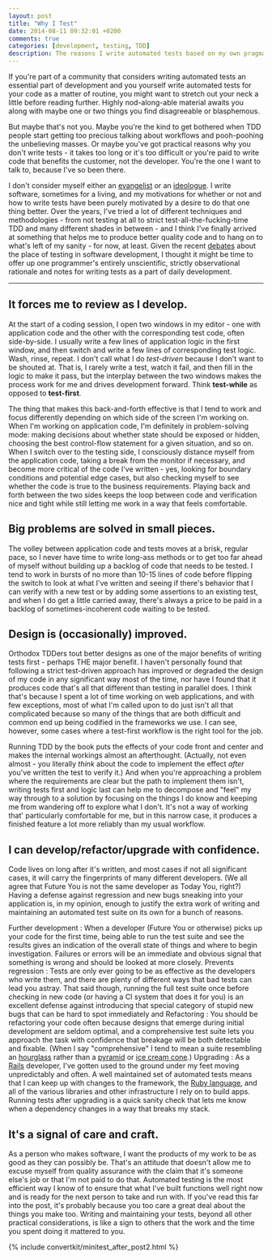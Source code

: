 ```yaml
---
layout: post
title: "Why I Test"
date: 2014-08-11 09:32:01 +0200
comments: true
categories: [development, testing, TDD]
description: The reasons I write automated tests based on my own pragmatic, evidence-based approach to writing software
---
```

If you're part of a community that considers writing automated tests an essential part of development and you yourself write automated tests for your code as a matter of routine, you might want to stretch out your neck a little before reading further.  Highly nod-along-able material awaits you along with maybe one or two things you find disagreeable or blasphemous.

But maybe that's not you.  Maybe you're the kind to get bothered when TDD people start getting too precious talking about workflows and pooh-poohing the unbelieving masses.  Or maybe you've got practical reasons why you don't write tests - it takes too long or it's too difficult or you're paid to write code that benefits the customer, not the developer.  You're the one I want to talk to, because I've so been there.

I don't consider myself either an [evangelist][1] or an [ideologue][2].  I write software, sometimes for a living, and my motivations for whether or not and how to write tests have been purely motivated by a desire to do that one thing better.  Over the years, I've tried a lot of different techniques and methodologies - from not testing at all to strict test-all-the-fucking-time TDD and many different shades in between - and I think I've finally arrived at something that helps me to produce better quality code and to hang on to what's left of my sanity - for now, at least.  Given the recent [debates][3] about the place of testing in software development, I thought it might be time to offer up one programmer's entirely unscientific, strictly observational rationale and notes for writing tests as a part of daily development.<!--more-->

***

## It forces me to review as I develop. ##

At the start of a coding session, I open two windows in my editor - one with application code and the other with the corresponding test code, often side-by-side.  I usually write a few lines of application logic in the first window, and then switch and write a few lines of corresponding test logic.  Wash, rinse, repeat.  I don't call what I do *test-driven* because I don't want to be shouted at.  That is, I rarely write a test, watch it fail, and then fill in the logic to make it pass, but the interplay between the two windows makes the process work for me and drives development forward.  Think **test-while** as opposed to **test-first**.

The thing that makes this back-and-forth effective is that I tend to work and focus differently depending on which side of the screen I'm working on.  When I'm working on application code, I'm definitely in problem-solving mode: making decisions about whether state should be exposed or hidden, choosing the best control-flow statement for a given situation, and so on.  When I switch over to the testing side, I consciously distance myself from the application code, taking a break from the monitor if necessary, and become more critical of the code I've written - yes, looking for boundary conditions and potential edge cases, but also checking myself to see whether the code is true to the business requirements.  Playing back and forth between the two sides keeps the loop between code and verification nice and tight while still letting me work in a way that feels comfortable.

## Big problems are solved in small pieces. ##

The volley between application code and tests moves at a brisk, regular pace, so I never have time to write long-ass methods or to get too far ahead of myself without building up a backlog of code that needs to be tested. I tend to work in bursts of no more than 10-15 lines of code before flipping the switch to look at what I've written and seeing if there's behavior that I can verify with a new test or by adding some assertions to an existing test, and when I do get a little carried away, there's always a price to be paid in a backlog of sometimes-incoherent code waiting to be tested.

## Design is (occasionally) improved. ##

Orthodox TDDers tout better designs as one of the major benefits of writing tests first - perhaps THE major benefit.  I haven't personally found that following a strict test-driven approach has improved or degraded the design of my code in any significant way most of the time, nor have I found that it produces code that's all that different than testing in parallel does.  I think that's because I spent a lot of time working on web applications, and with few exceptions, most of what I'm called upon to do just isn't all that complicated because so many of the things that are both difficult and common end up being codified in the frameworks we use.  I can see, however, some cases where a test-first workflow is the right tool for the job.

Running TDD by the book puts the effects of your code front and center and makes the internal workings almost an afterthought.  (Actually, not even almost - you literally *think* about the code to implement the effect *after* you've written the test to verify it.)  And when you're approaching a problem where the requirements are clear but the path to implement them isn't, writing tests first and logic last can help me to decompose and "feel" my way through to a solution by focusing on the things I do know and keeping me from wandering off to explore what I don't.  It's not a way of working that' particularly comfortable for me, but in this narrow case, it produces a finished feature a lot more reliably than my usual workflow.

## I can develop/refactor/upgrade with confidence. ##

Code lives on long after it's written, and most cases if not all significant cases, it will carry the fingerprints of many different developers.  (We all agree that Future You is not the same developer as Today You, right?)  Having a defense against regression and new bugs sneaking into your application is, in my opinion, enough to justify the extra work of writing and maintaining an automated test suite on its own for a bunch of reasons.

Further development
: When a developer (Future You or otherwise) picks up your code for the
  first time, being able to run the test suite and see the results gives an
  indication of the overall state of things and where to begin investigation.
  Failures or errors will be an immediate and obvious signal that something
  is wrong and should be looked at more closely.
Prevents regression
: Tests are only ever going to be as effective as the developers who write them,
  and there are plenty of different ways that bad tests can lead you astray.
  That said though, running the full test suite once before checking in new code
  (or having a CI system that does it for you) is an excellent defense against
  introducing that special category of stupid new bugs that can be hard to spot
  immediately and 
Refactoring
: You should be refactoring your code often because designs that emerge during
  initial development are seldom optimal, and a comprehensive test suite lets
  you approach the task with confidence that breakage will be both detectable
  and fixable.  (When I say "comprehensive" I tend to mean a suite resembling
  an [hourglass][4] rather than a [pyramid][5] or [ice cream cone][6].)
Upgrading
: As a [Rails][7] developer, I've gotten used to the ground under my feet moving
  unpredictably and often.  A well maintained set of automated tests means that
  I can keep up with changes to the framework, the [Ruby language][8], and all
  of the various libraries and other infrastructure I rely on to build apps.
  Running tests after upgrading is a quick sanity check that lets me know when
  a dependency changes in a way that breaks my stack.

## It's a signal of care and craft. ##

As a person who makes software, I want the products of my work to be as good as they can possibly be.  That's an attitude that doesn't allow me to excuse myself from quality assurance with the claim that it's someone else's job or that I'm not paid to do that.  Automated testing is the most efficient way I know of to ensure that what I've built functions well right now and is ready for the next person to take and run with.  If you've read this far into the post, it's probably because you too care a great deal about the things you make too.  Writing and maintaining your tests, beyond all other practical considerations, is like a sign to others that the work and the time you spent doing it mattered to you.

{% include convertkit/minitest_after_post2.html %}

[1]: https://en.wikipedia.org/wiki/Kent_Beck
[2]: http://david.heinemeierhansson.com/
[3]: http://martinfowler.com/articles/is-tdd-dead/
[4]: http://www.getautoma.com/blog/the-test-hourglass
[5]: http://david.heinemeierhansson.com/2014/tdd-is-dead-long-live-testing.html
[6]: http://martinfowler.com/bliki/TestPyramid.html
[7]: http://rubyonrails.org/
[8]: https://www.ruby-lang.org/en/
